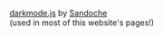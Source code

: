 <a href="https://github.com/sandoche/darkmode.js">darkmode.js</a> by <a href="https://github.com/sandoche">Sandoche</a>
<br>(used in most of this website's pages!)
